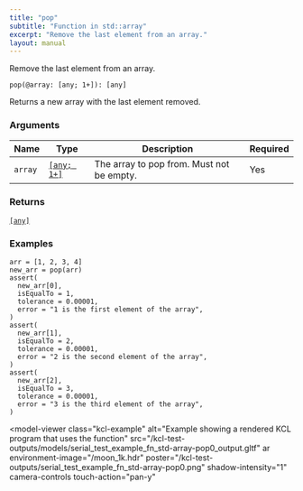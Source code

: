 ```yaml
---
title: "pop"
subtitle: "Function in std::array"
excerpt: "Remove the last element from an array."
layout: manual
---
```


Remove the last element from an array.

```kcl
pop(@array: [any; 1+]): [any]
```

Returns a new array with the last element removed.

### Arguments

| Name | Type | Description | Required |
|----------|------|-------------|----------|
| `array` | [`[any; 1+]`](/docs/kcl-std/types/std-types-any) | The array to pop from. Must not be empty. | Yes |

### Returns

[`[any]`](/docs/kcl-std/types/std-types-any)


### Examples

```kcl
arr = [1, 2, 3, 4]
new_arr = pop(arr)
assert(
  new_arr[0],
  isEqualTo = 1,
  tolerance = 0.00001,
  error = "1 is the first element of the array",
)
assert(
  new_arr[1],
  isEqualTo = 2,
  tolerance = 0.00001,
  error = "2 is the second element of the array",
)
assert(
  new_arr[2],
  isEqualTo = 3,
  tolerance = 0.00001,
  error = "3 is the third element of the array",
)

```


<model-viewer
  class="kcl-example"
  alt="Example showing a rendered KCL program that uses the  function"
  src="/kcl-test-outputs/models/serial_test_example_fn_std-array-pop0_output.gltf"
  ar
  environment-image="/moon_1k.hdr"
  poster="/kcl-test-outputs/serial_test_example_fn_std-array-pop0.png"
  shadow-intensity="1"
  camera-controls
  touch-action="pan-y"
>
</model-viewer>


